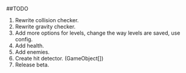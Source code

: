 ##TODO

1. Rewrite collision checker.
2. Rewrite gravity checker.
3. Add more options for levels, change the way levels are saved, use config.
4. Add health.
5. Add enemies.
6. Create hit detector. (GameObject[])
7. Release beta.
